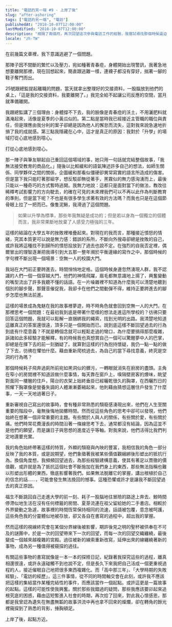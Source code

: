 ```yaml
---
title: "電話的另一端 #9 - 上岸了後"
slug: "after-ashoring"
tags: ["電話的另一端", "電訪"]
publishedAt: "2018-10-07T12:00:00"
lastModified: "2018-10-07T12:00:00"
description: "相隔了兩個月，再次回望這次參與電訪工作的經驗，我嘗試尋找那個時候逼迫我離開的主因是什麼"
locale: "zh-TW"
---
```


在前幾篇文章裡，我下意識逃避了一個問題。

那陣子因不間斷的繁忙以及壓力，宛如種著青春痘，身體開始出現警訊，我著急地想要離開那裡，現在回想起來，簡直跟逃難一樣，連襪子都沒有穿好，揣著一腳的鞋子奪門而出。

25號跟總監提起離職的問題，當天就拿出整理好的交接資料，一股腦放到他們的桌上，「這是我的交接資料，我要離開了。」我完全給不起讓公司反應的空間，當月就準備離開。

我跟總監講了三個理由：身體撐不下去，我的臉像是青春痘的沃土，不用灑肥料就滿淹起來，活像是夏季的小黃瓜似的。第二點是當時我已經接近主管職的職位與責任，但是理應由我分利的案子卻總是因為他人的懈怠而流失，這對我來說急速地折損了我的成就感。第三點我隱藏在心中，這才是真正的原因：我對於「升學」的場域打從心底地感到噁心。

打從心底地感到噁心。

那一陣子與筆友聊起自己重回這個場域的事，她只用一句話就完結整個故事，「我無法接受教育的商品化。」隨後以比較緩和的語氣陳述許多自己的想法，如師生關係、同學夥伴之間的關係，企圖緩和那看似僵硬卻異常寫實的語言所造成的傷害。但是當下我只能盯著那組字，想反駁卻無從著手，黑霧似的無力感洶湧而上，最後只能以一種奇巧的方式暫時逃開。我無力地說：這都只是面對當下的做法，教改往稀釋考試影響力的方向駛去，的確在可見的未來裡我們可以不再以此作為判斷教育的準則，但是當下呢？不也是有很多學生求著有效的方法嗎？而我也只是在這個節骨眼上拉了一把而已。像隻泥鰍，我滑過了這個問題。

> 如果以升學為標準，那些年我無疑是成功的；但是若以身為一個獨立的個體而言，我非常果斷地放棄了人感受力極強的三年。

這樣的結論在大學五年的挫敗裡堆疊起來。對現在的我而言，那種接近憤怒的情緒，究其本質更可以說是無力感：錯誤的系所，不斷向外搜尋卻總是挫敗的自己，或許我將這種找不到歸所的憤怒投放到了過去也說不定。在強烈的自我否定裡，偶爾冒出的理智逐漸把我導引到大五那一整年瀕於平衡邊緣的寫作之中，那個時候的字句裡不斷出現一個場景：空無一人的校園大門。

我站在大門前正要跨進去，時間悄悄地定格。這個時候身邊忽然湧現人群，我不認識的人們一個一個穿越大門，他們的神情飛躍，眉毛都無意識地上揚了，興奮變動的嘴型流出了許多我聽不懂的話語。在一片噪雜裡不知道為什麼我可以清楚地聽到個別的腳步聲，那聲音催促我，我卻卡在他們之間動彈不得，維持正要跨進去的腳步怎麼也無法前進。

這樣的場景成為鬼魅在我的故事裡夢遊，時不時角色就會回到空無一人的大門，在那裡思考一個問題：在最初我到底是帶著什麼樣的想法走進這所學校的？彷彿只要回答這個問題，我就可以鬆解一直捆綁我的繩索，找到光明的出路。我清楚地知道這離真正的答案還很遠，頂多只是一個開始而已。說到底這樣不斷回望過去的行為到底有什麼意義？不就是轉個念就可以輕鬆走過的彎口，為什麼要搞得那麼複雜，訴諸如此多經驗才能解釋，有的時候我也真想賞自己一個可以驚醒夢中人的巴掌，卻總是在揮下去的前一刻猶疑了。就算對這樣的行為抱持懷疑，我仍一點一點的做了下去，彷彿在懼怕什麼。藉由重新爬梳過去，為自己的當下尋找意義，終究是空洞的行為嗎？

那個時候耗子飛奔過廁所前宛如黑洞似的髒污，一轉眼就消失在廚房的盡頭。主角在窄小的房間裡不知道該做什麼事情，每天靠在窗戶上，嗅隔壁房客的煙味，眺望對面同一樓層的住戶，陽台的衣架上始終垂掛已經曬乾很久的胸罩，在西曬烈日的照耀下胸罩像是營養失調的人體漸漸萎縮起來，他則藉由猜想這層住戶發生了什麼事，一天一天地過著日子。

重新審視自己寫出的故事時，會有種非常熟悉的頹廢感湧現出來，他們在人生至關重要的階段中，毫無後悔地拋擲時間。然而從這些角色的思考中卻可以發現，他們始終在想著一個非常重要的主題。有些關於人與人的關係，有些關於愛，有些關於痛。他們時常花費漫長的時間沿著一條線思考下去，通常都沒有結論，因為這並不是他們的願望，而是讓日子與思想的進度近乎等軸。對我來說，他們活得比我們判定地還要充實。

我的角色始終帶著這樣的特質，外顯的頹廢與內映的豐富，我相信我的角色一部分反映了我的本質，或是說期望，他們象徵著我被某些價值觀綑綁後形塑出的抵抗行為。換個角度想，我頻頻回望過去，為那些經驗建構意義，使其有著足以貫徹的價值觀，或許就是為了抵抗這個社會不斷施加在我們身上的東西，那些無法指稱也難以形塑出形體的東西，徹底影響著我們。如果無法脫離它的掌握，講出根植於自己的信念的話……，可能會發生無法挽回的憾事。這種恐懼或許才是讓我不斷回望過去的真正原因。

福生不斷跳回自己走進大學的前一刻、耗子一股腦地往冒險的路途上奔去、鯨時間停滯似地生活在沒有任何標籤的房間、夏芽流連在祖父留給她的二手書店。相較於外界變動之急遽，故事裡的時間恆常保持相同的流速，話語被包覆，意念被呵護，這些角色我的分靈體似地被存放，卻又各自在書寫的過程中，超出我的掌握。

然而這樣的視線終究會在某個分界線後被影響，期許後見之明的聖杯被供奉在不可及的謎團中，於是一次的回望帶來下一次的回望，而每一次的回望交織纏繞，最後變成一個越來越複雜的宮殿。過往被新的線索重新改寫，延伸出來的線纏繞著新的事物，成為另一種值得被窺探的過往。

有關這些事物的書寫就像是一本一本的探險日記，紀錄著我探究這些的過程，離真相還很遠，或許永遠碰觸不到也說不定，但是長久下來我把自己活成一個更重視過程的人，接近催眠自己地把很多東西複雜化。而「高中那三年」、「大學時期的失敗經驗」、「電訪的經歷」，這三件事情，從不同的時間軸交會在此刻，或許我不應該把這樣的集結當作某種完結性的事件，而應該當作一個起點。或許這更是一篇故事的起點。這樣的可能性使我興奮。關於那些我錯過的疑問，那些我應該要卯起來追根究底的困惑，藉由這短暫進入社會的時期，再次拾了回來，對此我心懷感恩，那都是我曾認為遺失在無盡無韜的故事洪流中再也拿不回來的燦爛，卻在轉角的餘光裡窺探到了熟悉的背影，捶胸頓足。

上岸了後，起點方近。